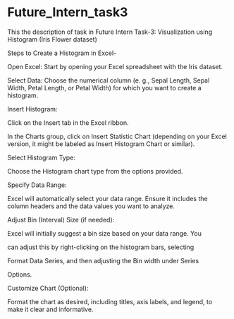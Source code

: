 # Future_Intern_task3
This the description of task in Future Intern
Task-3: Visualization using Histogram (Iris Flower dataset)

Steps to Create a Histogram in Excel-

Open Excel: Start by opening your Excel spreadsheet with the Iris dataset.

Select Data: Choose the numerical column (e. g., Sepal Length, Sepal Width, Petal Length, or Petal Width) for which you want to create a histogram.

Insert Histogram:

Click on the Insert tab in the Excel ribbon.

In the Charts group, click on Insert Statistic Chart (depending on your Excel version, it might be labeled as Insert Histogram Chart or similar).

Select Histogram Type:

Choose the Histogram chart type from the options provided.

Specify Data Range:

Excel will automatically select your data range. Ensure it includes the column headers and the data values you want to analyze.

Adjust Bin (Interval) Size (if needed):

Excel will initially suggest a bin size based on your data range. You

can adjust this by right-clicking on the histogram bars, selecting

Format Data Series, and then adjusting the Bin width under Series

Options.

Customize Chart (Optional):

Format the chart as desired, including titles, axis labels, and legend, to make it clear and informative.

